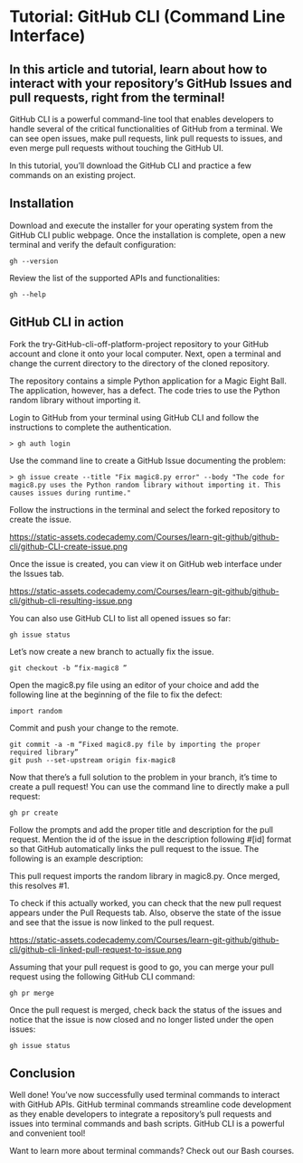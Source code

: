 # Tutorial: GitHub CLI (Command Line Interface) #

## In this article and tutorial, learn about how to interact with your repository’s GitHub Issues and pull requests, right from the terminal! ##

GitHub CLI is a powerful command-line tool that enables developers to handle several of the critical functionalities of GitHub from a terminal. We can see open issues, make pull requests, link pull requests to issues, and even merge pull requests without touching the GitHub UI.

In this tutorial, you’ll download the GitHub CLI and practice a few commands on an existing project.

## Installation ##

Download and execute the installer for your operating system from the  GitHub CLI public webpage. Once the installation is complete, open a new terminal and verify the default configuration: 

    gh --version 

Review the list of the supported APIs and functionalities: 

    gh --help

## GitHub CLI in action ##

Fork the try-GitHub-cli-off-platform-project repository to your GitHub account and clone it onto your local computer. Next, open a terminal and change the current directory to the directory of the cloned repository.

The repository contains a simple Python application for a Magic Eight Ball. The application, however, has a defect. The code tries to use the Python random library without importing it. 

Login to GitHub from your terminal using GitHub CLI and follow the instructions to complete the authentication.

    > gh auth login

Use the command line to create a GitHub Issue documenting the problem:


    > gh issue create --title "Fix magic8.py error" --body "The code for magic8.py uses the Python random library without importing it. This causes issues during runtime."


Follow the instructions in the terminal and select the forked repository to create the issue. 

https://static-assets.codecademy.com/Courses/learn-git-github/github-cli/github-CLI-create-issue.png

Once the issue is created, you can view it on GitHub web interface under the Issues tab. 

https://static-assets.codecademy.com/Courses/learn-git-github/github-cli/github-cli-resulting-issue.png

You can also use GitHub CLI to  list all opened issues so far:

    gh issue status

Let’s now create a new branch to actually fix the issue. 

    git checkout -b “fix-magic8 ”

Open the magic8.py file using an editor of your choice and add the following line at the beginning of the file to fix the defect: 

    import random

Commit and push your change to the remote. 

    git commit -a -m “Fixed magic8.py file by importing the proper required library”
    git push --set-upstream origin fix-magic8

Now that there’s a full solution to the problem in your branch, it’s time to create a pull request! You can use the command line to directly make a pull request:

    gh pr create

Follow the prompts and add the proper title and description for the pull request. Mention the id of the issue in the description following #[id] format so that GitHub automatically links the pull request to the issue. The following is an example description: 

This pull request imports the random library in magic8.py. Once merged, this resolves #1.

To check if this actually worked, you can check that the new pull request appears under the Pull Requests tab. Also, observe the state of the issue and see that the issue is now linked to the pull request. 

https://static-assets.codecademy.com/Courses/learn-git-github/github-cli/github-cli-linked-pull-request-to-issue.png

Assuming that your pull request is good to go, you can merge your pull request using the following GitHub CLI command:

    gh pr merge

Once the pull request is merged, check back the status of the issues and notice that the issue is now closed and no longer listed under the open issues: 

    gh issue status

## Conclusion ##

Well done! You’ve now successfully used terminal commands to interact with GitHub APIs. GitHub terminal commands streamline code development as they enable developers to integrate a repository’s pull requests and issues into terminal commands and bash scripts. GitHub CLI is a powerful and convenient tool!


Want to learn more about terminal commands? Check out our Bash courses.

